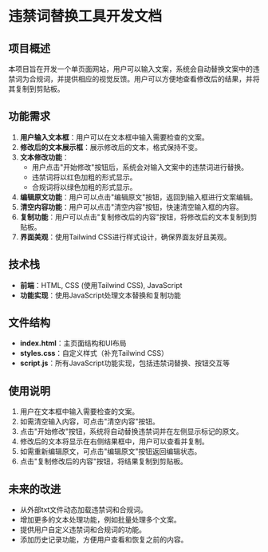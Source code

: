 # 违禁词替换工具开发文档

## 项目概述
本项目旨在开发一个单页面网站，用户可以输入文案，系统会自动替换文案中的违禁词为合规词，并提供相应的视觉反馈。用户可以方便地查看修改后的结果，并将其复制到剪贴板。

## 功能需求
1. **用户输入文本框**：用户可以在文本框中输入需要检查的文案。
2. **修改后的文本展示框**：展示修改后的文本，格式保持不变。
3. **文本修改功能**：
   - 用户点击"开始修改"按钮后，系统会对输入文案中的违禁词进行替换。
   - 违禁词将以红色加粗的形式显示。
   - 合规词将以绿色加粗的形式显示。
4. **编辑原文功能**：用户可以点击"编辑原文"按钮，返回到输入框进行文案编辑。
5. **清空内容功能**：用户可以点击"清空内容"按钮，快速清空输入框的内容。
6. **复制功能**：用户可以点击"复制修改后的内容"按钮，将修改后的文本复制到剪贴板。
7. **界面美观**：使用Tailwind CSS进行样式设计，确保界面友好且美观。

## 技术栈
- **前端**：HTML, CSS (使用Tailwind CSS), JavaScript
- **功能实现**：使用JavaScript处理文本替换和复制功能

## 文件结构
- **index.html**：主页面结构和UI布局
- **styles.css**：自定义样式（补充Tailwind CSS）
- **script.js**：所有JavaScript功能实现，包括违禁词替换、按钮交互等

## 使用说明
1. 用户在文本框中输入需要检查的文案。
2. 如需清空输入内容，可点击"清空内容"按钮。
3. 点击"开始修改"按钮，系统将自动替换违禁词并在左侧显示标记的原文。
4. 修改后的文本将显示在右侧结果框中，用户可以查看并复制。
5. 如需重新编辑原文，可点击"编辑原文"按钮返回编辑状态。
6. 点击"复制修改后的内容"按钮，将结果复制到剪贴板。

## 未来的改进
- 从外部txt文件动态加载违禁词和合规词。
- 增加更多的文本处理功能，例如批量处理多个文案。
- 提供用户自定义违禁词和合规词的功能。
- 添加历史记录功能，方便用户查看和恢复之前的内容。
